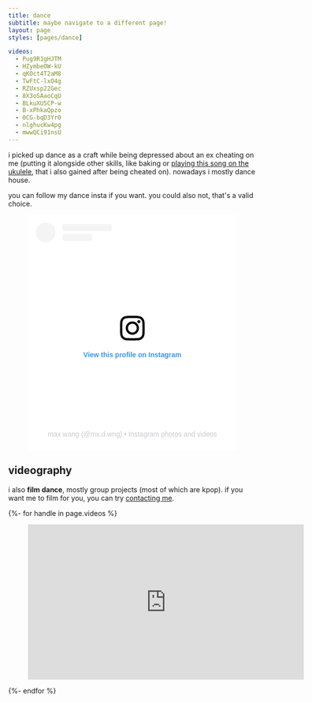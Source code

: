 ```yaml
---
title: dance
subtitle: maybe navigate to a different page!
layout: page
styles: [pages/dance]

videos:
  - Pug9R1gHJTM
  - HZymbeOW-kU
  - qKOct4T2aM8
  - TwFtC-lxO4g
  - RZUxsp22Gec
  - 8X3oSAaoCqU
  - BLkuXU5CP-w
  - B-xPhkaQpzo
  - 0CG-bqD3Yr0
  - nlghucKw4pg
  - mwwQCi91nsU
---
```


i picked up dance as a craft while being depressed about an ex cheating on me
(putting it alongside other skills, like baking or [playing this song on the
ukulele][uke], that i also gained after being cheated on).  nowadays i mostly
dance house.

you can follow my dance insta if you want.  you could also not, that's a valid
choice.

<figure class="full instagram-figure">
  <div class="figcontent">
    <blockquote
      class="instagram-media"
      data-instgrm-permalink="https://www.instagram.com/mx.d.wng/?utm_source=ig_embed&amp;utm_campaign=loading"
      data-instgrm-version="14"
      style="background: #FFF;
             border: 0;
             margin: auto;
             max-width: 540px;
             min-width: 326px;
             padding: 0;
             width: 100%;">
      <div style="padding: 16px;">
        <a
          href="https://www.instagram.com/mx.d.wng/?utm_source=ig_embed&amp;utm_campaign=loading"
          style="background: #FFFFFF;
                 line-height: 0;
                 padding: 0 0;
                 text-align: center;
                 text-decoration: none;
                 width: 100%;"
          target="_blank">
          <div style="display: flex;
                      flex-direction: row;
                      align-items: center;">
            <div style="background-color: #F4F4F4;
                        border-radius: 50%;
                        flex-grow: 0;
                        height: 40px;
                        margin-right: 14px;
                        width: 40px;"></div>
            <div style="display: flex;
                        flex-direction: column;
                        flex-grow: 1;
                        justify-content: center;">
              <div style="background-color: #F4F4F4;
                          border-radius: 4px;
                          flex-grow: 0;
                          height: 14px;
                          margin-bottom: 6px;
                          width: 100px;"></div>
              <div style="background-color: #F4F4F4;
                          border-radius: 4px;
                          flex-grow: 0;
                          height: 14px;
                          width: 60px;"></div>
            </div>
          </div>
          <div style="padding: 19% 0;"></div>
          <div style="display: block;
                      height: 50px;
                      margin: 0 auto 12px;
                      width: 50px;">
            <svg
              width="50px"
              height="50px"
              viewBox="0 0 60 60"
              version="1.1"
              xmlns="https://www.w3.org/2000/svg"
              xmlns:xlink="https://www.w3.org/1999/xlink">
              <g stroke="none" stroke-width="1" fill="none" fill-rule="evenodd">
                <g transform="translate(-511.000000, -20.000000)" fill="#000000">
                  <g>
                    <path d="M556.869,30.41 C554.814,30.41 553.148,32.076 553.148,34.131 C553.148,36.186 554.814,37.852 556.869,37.852 C558.924,37.852 560.59,36.186 560.59,34.131 C560.59,32.076 558.924,30.41 556.869,30.41 M541,60.657 C535.114,60.657 530.342,55.887 530.342,50 C530.342,44.114 535.114,39.342 541,39.342 C546.887,39.342 551.658,44.114 551.658,50 C551.658,55.887 546.887,60.657 541,60.657 M541,33.886 C532.1,33.886 524.886,41.1 524.886,50 C524.886,58.899 532.1,66.113 541,66.113 C549.9,66.113 557.115,58.899 557.115,50 C557.115,41.1 549.9,33.886 541,33.886 M565.378,62.101 C565.244,65.022 564.756,66.606 564.346,67.663 C563.803,69.06 563.154,70.057 562.106,71.106 C561.058,72.155 560.06,72.803 558.662,73.347 C557.607,73.757 556.021,74.244 553.102,74.378 C549.944,74.521 548.997,74.552 541,74.552 C533.003,74.552 532.056,74.521 528.898,74.378 C525.979,74.244 524.393,73.757 523.338,73.347 C521.94,72.803 520.942,72.155 519.894,71.106 C518.846,70.057 518.197,69.06 517.654,67.663 C517.244,66.606 516.755,65.022 516.623,62.101 C516.479,58.943 516.448,57.996 516.448,50 C516.448,42.003 516.479,41.056 516.623,37.899 C516.755,34.978 517.244,33.391 517.654,32.338 C518.197,30.938 518.846,29.942 519.894,28.894 C520.942,27.846 521.94,27.196 523.338,26.654 C524.393,26.244 525.979,25.756 528.898,25.623 C532.057,25.479 533.004,25.448 541,25.448 C548.997,25.448 549.943,25.479 553.102,25.623 C556.021,25.756 557.607,26.244 558.662,26.654 C560.06,27.196 561.058,27.846 562.106,28.894 C563.154,29.942 563.803,30.938 564.346,32.338 C564.756,33.391 565.244,34.978 565.378,37.899 C565.522,41.056 565.552,42.003 565.552,50 C565.552,57.996 565.522,58.943 565.378,62.101 M570.82,37.631 C570.674,34.438 570.167,32.258 569.425,30.349 C568.659,28.377 567.633,26.702 565.965,25.035 C564.297,23.368 562.623,22.342 560.652,21.575 C558.743,20.834 556.562,20.326 553.369,20.18 C550.169,20.033 549.148,20 541,20 C532.853,20 531.831,20.033 528.631,20.18 C525.438,20.326 523.257,20.834 521.349,21.575 C519.376,22.342 517.703,23.368 516.035,25.035 C514.368,26.702 513.342,28.377 512.574,30.349 C511.834,32.258 511.326,34.438 511.181,37.631 C511.035,40.831 511,41.851 511,50 C511,58.147 511.035,59.17 511.181,62.369 C511.326,65.562 511.834,67.743 512.574,69.651 C513.342,71.625 514.368,73.296 516.035,74.965 C517.703,76.634 519.376,77.658 521.349,78.425 C523.257,79.167 525.438,79.673 528.631,79.82 C531.831,79.965 532.853,80.001 541,80.001 C549.148,80.001 550.169,79.965 553.369,79.82 C556.562,79.673 558.743,79.167 560.652,78.425 C562.623,77.658 564.297,76.634 565.965,74.965 C567.633,73.296 568.659,71.625 569.425,69.651 C570.167,67.743 570.674,65.562 570.82,62.369 C570.966,59.17 571,58.147 571,50 C571,41.851 570.966,40.831 570.82,37.631"></path>
                  </g>
                </g>
              </g>
            </svg>
          </div>
          <div style="padding-top: 8px;">
            <div style="color: #3897f0;
                        font-family: Arial,sans-serif;
                        font-size: 14px;
                        font-style: normal;
                        font-weight: 550;
                        line-height: 18px;">
              View this profile on Instagram
            </div>
          </div>
          <div style="padding: 16.33% 0;"></div>
          <!-- fake like and comment buttons
          <div style="display: flex; flex-direction: row; margin-bottom: 14px; align-items: center;">
            <div>
              <div style="background-color: #F4F4F4; border-radius: 50%; height: 12.5px; width: 12.5px; transform: translateX(0px) translateY(7px);"></div>
              <div style="background-color: #F4F4F4; height: 12.5px; transform: rotate(-45deg) translateX(3px) translateY(1px); width: 12.5px; flex-grow: 0; margin-right: 14px; margin-left: 2px;"></div>
              <div style="background-color: #F4F4F4; border-radius: 50%; height: 12.5px; width: 12.5px; transform: translateX(9px) translateY(-18px);"></div>
            </div>
            <div style="margin-left: 8px;">
              <div style=" background-color: #F4F4F4; border-radius: 50%; flex-grow: 0; height: 20px; width: 20px;"></div>
              <div style=" width: 0; height: 0; border-top: 2px solid transparent; border-left: 6px solid #f4f4f4; border-bottom: 2px solid transparent; transform: translateX(16px) translateY(-4px) rotate(30deg)"></div>
            </div>
            <div style="margin-left: auto;">
              <div style=" width: 0px; border-top: 8px solid #F4F4F4; border-right: 8px solid transparent; transform: translateY(16px);"></div>
              <div style=" background-color: #F4F4F4; flex-grow: 0; height: 12px; width: 16px; transform: translateY(-4px);"></div>
              <div style=" width: 0; height: 0; border-top: 8px solid #F4F4F4; border-left: 8px solid transparent; transform: translateY(-4px) translateX(8px);"></div>
            </div>
          </div>
          -->
          <!--
          <div style="display: flex; flex-direction: column; flex-grow: 1; justify-content: center; margin-bottom: 24px;">
            <div style=" background-color: #F4F4F4; border-radius: 4px; flex-grow: 0; height: 14px; margin-bottom: 6px; width: 224px;"></div>
            <div style=" background-color: #F4F4F4; border-radius: 4px; flex-grow: 0; height: 14px; width: 144px;"></div>
          </div>
          -->
        </a>
        <p style="color: #c9c8cd;
                  font-family: Arial,sans-serif;
                  font-size: 14px;
                  line-height: 17px;
                  margin-bottom: 0;
                  margin-top: 8px;
                  overflow: hidden;
                  padding: 8px 0 7px;
                  text-align: center;
                  text-overflow: ellipsis;
                  white-space: nowrap;">
          <a
            href="https://www.instagram.com/mx.d.wng/?utm_source=ig_embed&amp;utm_campaign=loading"
            style="color: #c9c8cd;
                   font-family: Arial,sans-serif;
                   font-size: 14px;
                   font-style: normal;
                   font-weight: normal;
                   line-height: 17px;
                   text-decoration: none;"
            target="_blank">
            max wang
          </a>
          (@<a
            href="https://www.instagram.com/mx.d.wng/?utm_source=ig_embed&amp;utm_campaign=loading"
            style="color: #c9c8cd;
                   font-family: Arial,sans-serif;
                   font-size: 14px;
                   font-style: normal;
                   font-weight: normal;
                   line-height: 17px;
                   text-decoration: none;"
            target="_blank">mx.d.wng</a>) • Instagram photos and videos
        </p>
      </div>
    </blockquote>
    <script async src="//www.instagram.com/embed.js"></script>
  </div>
</figure>

## videography

i also **film dance**, mostly group projects (most of which are kpop).  if you
want me to film for you, you can try [contacting me](/contact/).

{%- for handle in page.videos %}
<figure class="full youtube-figure">
  <iframe
    class="youtube"
    width="560"
    height="315"
    src="https://www.youtube-nocookie.com/embed/{{ handle }}"
    title="YouTube video player"
    frameborder="0"
    allow="accelerometer; autoplay; clipboard-write; encrypted-media; gyroscope; picture-in-picture"
    allowfullscreen>
  </iframe>
</figure>
{%- endfor %}

[uke]:  https://www.youtube.com/watch?v=qw6YL_l2YxA   "while my ukulele gently weeps"
